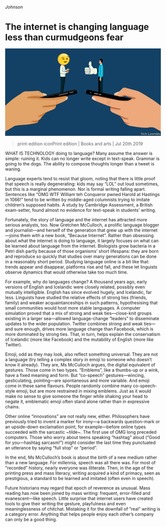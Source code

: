 ###### Johnson

# The internet is changing language less than curmudgeons fear 

![image](images/20190720_BKD001_0.jpg) 

> print-edition iconPrint edition | Books and arts | Jul 20th 2019 

WHAT IS TECHNOLOGY doing to language? Many assume the answer is simple: ruining it. Kids can no longer write except in text-speak. Grammar is going to the dogs. The ability to compose thoughts longer than a tweet is waning. 

Language experts tend to resist that gloom, noting that there is little proof that speech is really degenerating: kids may say “LOL” out loud sometimes, but this is a marginal phenomenon. Nor is formal writing falling apart. Sentences like “OMG WTF William teh Conqueror pwned Harold at Hastings in 1066!” tend to be written by middle-aged columnists trying to imitate children’s supposed habits. A study by Cambridge Assessment, a British exam-setter, found almost no evidence for text-speak in students’ writing. 

Fortunately, the story of language and the internet has attracted more serious analysts, too. Now Gretchen McCulloch, a prolific language blogger and journalist—and herself of the generation that grew up with the internet—joins them with a new book, “Because Internet”. Rather than obsessing about what the internet is doing to language, it largely focuses on what can be learned about language from the internet. Biologists grow bacteria in a Petri dish partly because of those organisms’ short lifespans: they are born and reproduce so quickly that studies over many generations can be done in a reasonably short period. Studying language online is a bit like that: trends appear and disappear, platforms rise and fall, and these let linguists observe dynamics that would otherwise take too much time. 

For example, why do languages change? A thousand years ago, early versions of English and Icelandic were closely related, possibly even mutually intelligible. English has since evolved hugely, and Icelandic, far less. Linguists have studied the relative effects of strong ties (friends, family) and weaker acquaintanceships in such patterns, hypothesising that small communities would host more stable languages. A computer simulation proved that a mix of strong and weak ties—close-knit groups existing in a larger sea—allowed language-change “leaders” to disseminate updates to the wider population. Twitter combines strong and weak ties—and sure enough, drives more language change than Facebook, which is more dominated by strong ties. That, in turn, helps explain the conservatism of Icelandic (more like Facebook) and the mutability of English (more like Twitter). 

Emoji, odd as they may look, also reflect something universal. They are not a language (try telling a complex story in emoji to someone who doesn’t know it already). They are, Ms McCulloch argues, the digital equivalent of gestures. Those come in two types. “Emblems”, like a thumbs-up or a wink, have a fixed meaning and form. But “co-speech” gestures—wincing, gesticulating, pointing—are spontaneous and more variable. And emoji come in these same flavours. People randomly combine many co-speech-style emoji, but are more restrained in mixing emblems. Just as it would make no sense to give someone the finger while shaking your head to negate it, emblematic emoji often stand alone rather than in expressive chains. 

Other online “innovations” are not really new, either. Philosophers have previously tried to invent a marker for irony—a backwards question-mark or an upside-down exclamation point, for example—before online types succeeded with the sarcastic ~tilde~. The first use of OMG long preceded computers. Those who worry about teens speaking “hashtag” aloud (“Good for you—hashtag sarcasm!”) might consider the last time they punctuated an utterance by saying “full stop” or “period”. 

In the end, Ms McCulloch’s book is about the birth of a new medium rather than a new language. For millennia, speech was all there was. For most of “recorded” history, nearly everyone was illiterate. Then, in the age of the printing press and mass literacy, writing acquired a kind of primacy, seen as prestigious, a standard to be learned and imitated (often even in speech). 

Future historians may regard that epoch of reverence as unusual. Mass reading has now been joined by mass writing: frequent, error-filled and evanescent—like speech. Little surprise that internet users have created tools to give their writing the gesture, playfulness and even meaninglessness of chitchat. Mistaking it for the downfall of “real” writing is a category error. Anything that helps people enjoy each other’s company can only be a good thing. 

